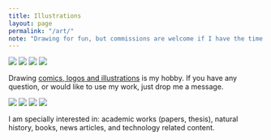 ```yaml
---
title: Illustrations
layout: page
permalink: "/art/"
note: "Drawing for fun, but commissions are welcome if I have the time."
---
```


<div class="ui small images">
    <img src="/assets//pages/art/alonzo_and_lambda_by_kinow-d5tqvau.png">
    <img src="/assets//pages/art/jean-luc-picard-original-size.jpg">
    <img src="/assets//pages/art/daienny-lima-compare.jpg">
    <img src="/assets//pages/art/stink-bug-smaller.png">
</div>

Drawing <a href="http://kinow.deviantart.com/gallery/">comics, logos and illustrations</a>
is my hobby. If you have any question, or would like to use my work,
just drop me a message.

<div class="ui small images">
    <img src="/assets//pages/art/dog.png">
    <img src="/assets//pages/art/o-corvo.png">
    <img src="/assets//pages/art/southern-royal-albatross.png">
    <img src="/assets//pages/art/terra_celta_s_vocal_elcio_by_kinow-dau42sh.png">
</div>

I am specially interested in: academic works (papers, thesis), natural history, books, news articles,
and technology related content.
